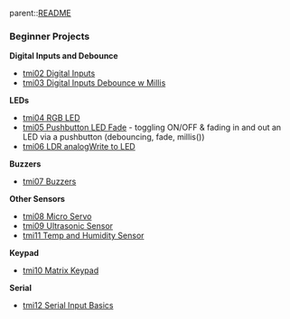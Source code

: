 parent::[README](Personal%20Folders/that_marouk_ish/README.md)

### Beginner Projects

**Digital Inputs and Debounce**
- [tmi02 Digital Inputs](tmi02%20Digital%20Inputs.md)
- [tmi03 Digital Inputs Debounce w Millis](tmi03%20Digital%20Inputs%20Debounce%20w%20Millis.md)

**LEDs**
- [tmi04 RGB LED](Personal%20Folders/that_marouk_ish/tmi04%20RGB%20LED.md)
- [tmi05 Pushbutton LED Fade](tmi05%20Pushbutton%20LED%20Fade.md) - toggling ON/OFF & fading in and out an LED via a pushbutton (debouncing, fade, millis())
- [tmi06 LDR analogWrite to LED](tmi06%20LDR%20analogWrite%20to%20LED.md)

**Buzzers**
- [tmi07 Buzzers](Personal%20Folders/that_marouk_ish/tmi07%20Buzzers.md)

**Other Sensors**
- [tmi08 Micro Servo](tmi08%20Micro%20Servo.md)
- [tmi09 Ultrasonic Sensor](tmi09%20Ultrasonic%20Sensor.md)
- [tmi11 Temp and Humidity Sensor](tmi11%20Temp%20and%20Humidity%20Sensor.md)

**Keypad**
- [tmi10 Matrix Keypad](tmi10%20Matrix%20Keypad.md)

**Serial**
- [tmi12 Serial Input Basics](tmi12%20Serial%20Input%20Basics.md)